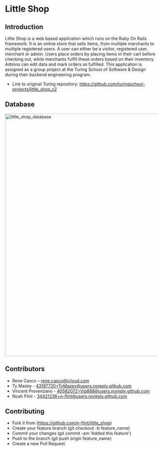 # Little Shop

## Introduction
Little Shop is a web based application which runs on the Ruby On Rails framework. It is an online store that sells items, from multiple merchants to multiple registered users. A user can either be a visitor, registered user, merchant or admin. Users place orders by placing items in their cart before checking out, while merchants fulfill these orders based on their inventory. Admins can edit data and mark orders as fulfilled. This application is assigned as a group project at the Turing School of Software & Design during their backend engineering program.

- Link to original Turing repository: https://github.com/turingschool-projects/little_shop_v2

## Database
<img width="800" alt="little_shop_database" src="https://user-images.githubusercontent.com/34421236/52988028-f2af0200-33ba-11e9-89c5-4b0f7e04291b.png">


## Contributors
- Rene Casco – rene.casco@icloud.com
- Ty Mazey - 43197720+TyMazey@users.noreply.github.com
- Vincent Provenzano - 40582072+Vjp888@users.noreply.github.com
- Noah Flint - 34421236+n-flint@users.noreply.github.com

## Contributing
- Fork it from (https://github.com/n-flint/little_shop)
- Create your feature branch (git checkout -b feature_name)
- Commit your changes (git commit -am 'Added this feature')
- Push to the branch (git push origin feature_name)
- Create a new Pull Request
